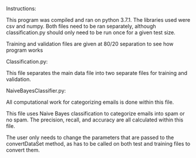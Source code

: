 Instructions:

This program was compiled and ran on python 3.7.1. The libraries used were csv and numpy. Both files need to be ran separately, although classification.py should only need to be run once for a given test size.

Training and validation files are given at 80/20 separation to see how program works

Classification.py:

This file separates the main data file into two separate files for training and validation.

NaiveBayesClassifier.py:

All computational work for categorizing emails is done within this file.

This file uses Naive Bayes classification to categorize emails into spam or no spam.  The precision, recall, and accuracy are all calculated within this file.

The user only needs to change the parameters that are passed to the convertDataSet method, as has to be called on both test and training files to convert them.